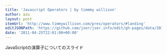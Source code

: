 ```yaml
---
title: 'Javascript Operators | by timmmy willison'
author: azu
layout: post
itemUrl: 'http://www.timmywillison.com/pres/operators/#landing'
editJSONPath: 'https://github.com/jser/jser.info/edit/gh-pages/data/2011/04/index.json'
date: '2011-04-25T22:01:00+00:00'
---
```

JavaScriptの演算子についてのスライド
